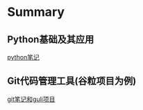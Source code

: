 # Summary

## Python基础及其应用
[python笔记](python.md)

## Git代码管理工具(谷粒项目为例)
[git笔记和guli项目](D:\Code\Projects\guli_mall\README.md)


